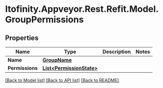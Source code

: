 # Itofinity.Appveyor.Rest.Refit.Model.GroupPermissions
## Properties

Name | Type | Description | Notes
------------ | ------------- | ------------- | -------------
**Name** | [**GroupName**](GroupName.md) |  | 
**Permissions** | [**List&lt;PermissionState&gt;**](PermissionState.md) |  | 

[[Back to Model list]](../README.md#documentation-for-models) [[Back to API list]](../README.md#documentation-for-api-endpoints) [[Back to README]](../README.md)

